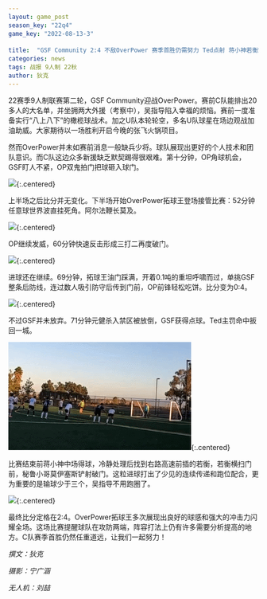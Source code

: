 ```yaml
---
layout: game_post
season_key: "22q4"
game_key: "2022-08-13-3"

title:  "GSF Community 2:4 不敌OverPower 赛季首胜仍需努力 Ted点射 蒋小神若衡策动反击秘鲁小哥破门 拓球王一球一助闪耀全场"
categories: news
tags: 战报 9人制 22秋
author: 狄克
---
```


22赛季9人制联赛第二轮，GSF Community迎战OverPower。赛前C队能排出20多人的大名单，并坐拥两大外援（考察中），吴指导陷入幸福的烦恼。赛前一度准备实行“八上八下”的橄榄球战术。加之U队本轮轮空，多名U队球星在场边观战加油助威。大家期待以一场胜利开启今晚的张飞火锅项目。

然而OverPower并未如赛前消息一般缺兵少将。球队展现出更好的个人技术和团队意识。而C队这边众多新援缺乏默契踢得很艰难。第十分钟，OP角球机会，GSF盯人不紧，OP双鬼拍门把球砸入球门。

![](/assets/img/news/season-22/r2-c-op/1.gif){:.centered}

上半场之后比分并无变化。下半场开始OverPower拓球王登场接管比赛：52分钟任意球世界波直挂死角。阿尔法鞭长莫及。

![](/assets/img/news/season-22/r2-c-op/2.gif){:.centered}

OP继续发威，60分钟快速反击形成三打二再度破门。

![](/assets/img/news/season-22/r2-c-op/3.gif){:.centered}

进球还在继续。69分钟，拓球王油门踩满，开着0.1吨的重坦呼啸而过，单挑GSF整条后防线，连过数人吸引防守后传到门前，OP前锋轻松吃饼。比分变为0:4。

![](/assets/img/news/season-22/r2-c-op/4.gif){:.centered}

不过GSF并未放弃。71分钟元健杀入禁区被放倒，GSF获得点球。Ted主罚命中扳回一城。

![](/assets/img/news/season-22/r2-c-op/5.gif){:.centered}

比赛结束前蒋小神中场得球，冷静处理后找到右路高速前插的若衡，若衡横扫门前，秘鲁小哥莫伊塞斯铲射破门。这粒进球打出了少见的连续传递和跑位配合，更为重要的是输球少于三个，吴指导不用跑圈了。

![](/assets/img/news/season-22/r2-c-op/6.gif){:.centered}

最终比分定格在2:4。OverPower拓球王多次展现出良好的球感和强大的冲击力闪耀全场。这场比赛提醒球队在攻防两端，阵容打法上仍有许多需要分析提高的地方。C队赛季首胜仍然任重道远，让我们一起努力！


*撰文：狄克*

*摄影：宁广涵*

*无人机：刘喆*
